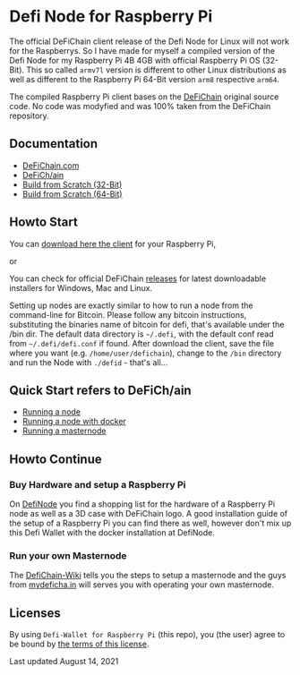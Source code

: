 # Defi Node for Raspberry Pi

The official DeFiChain client release of the Defi Node for Linux will not work for the Raspberrys. So I have made for myself a compiled version of the Defi Node for my Raspberry Pi 4B 4GB with official Raspberry Pi OS (32-Bit). This so called `armv7l` version is different to other Linux distributions as well as different to the Raspberry Pi 64-Bit version `arm8` respective `arm64`. 

The compiled Raspberry Pi client bases on the [DeFiChain](https://github.com/DeFiCh/ain) original source code. No code was modyfied and was 100% taken from the DeFiChain repository.


## Documentation

- [DeFiChain.com](https://defichain.com/)
- [DeFiCh/ain](https://github.com/DeFiCh/ain/README.md)
- [Build from Scratch (32-Bit)](https://github.com/Martin8617/Defi-Node-for-Raspberry-Pi/blob/main/build-ain-armv7l.md)
- [Build from Scratch (64-Bit)](https://github.com/Martin8617/Defi-Node-for-Raspberry-Pi/blob/main/build-ain-arm64.md)


## Howto Start

You can [download here the client](https://github.com/Martin8617/Defi-Node-for-Raspberry-Pi/releases) for your Raspberry Pi,

or

You can check for official DeFiChain [releases](https://github.com/DeFiCh/ain/releases) for latest downloadable installers for Windows, Mac and Linux.

Setting up nodes are exactly similar to how to run a node from the command-line for Bitcoin. Please follow any bitcoin instructions, substituting the binaries name of bitcoin for defi, that's available under the /bin dir.
The default data directory is `~/.defi`, with the default conf read from `~/.defi/defi.conf` if found.
After download the client, save the file where you want (e.g. `/home/user/defichain`), change to the `/bin` directory and run the Node with `./defid` - that's all...


## Quick Start refers to DeFiCh/ain

- [Running a node](https://github.com/DeFiCh/ain/blob/master/doc/setup-nodes.md)
- [Running a node with docker](https://github.com/DeFiCh/ain/blob/master/doc/setup-nodes-docker.md)
- [Running a masternode](https://github.com/DeFiCh/ain/blob/master/doc/setup-masternodes.md)


## Howto Continue

### Buy Hardware and setup a Raspberry Pi

On [DefiNode](https://github.com/DefiNode/DeFiNode) you find a shopping list for the hardware of a Raspberry Pi node as well as a 3D case with DeFiChain logo. A good installation guide of the setup of a Raspberry Pi you can find there as well, however don't mix up this Defi Wallet with the docker installation at DefiNode.

### Run your own Masternode

The [DefiChain-Wiki](https://defichain-wiki.com/wiki/Masternode_installation_extended) tells you the steps to setup a masternode and the guys from [mydeficha.in](https://mydeficha.in) will serves you with operating your own masternode. 


## Licenses

By using `Defi-Wallet for Raspberry Pi` (this repo), you (the user) agree to be bound by [the terms of this license](LICENSE).

Last updated August 14, 2021
